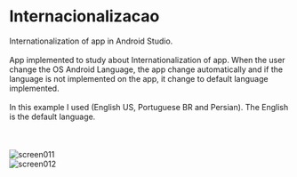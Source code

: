 # Internacionalizacao
Internationalization of app in Android Studio.
<br>
<br>
App implemented to study about Internationalization of app. When the user change the OS Android Language, the app change automatically and if the language is not implemented on the app, it change to default language implemented.<br><br>
In this example I used (English US, Portuguese BR and Persian). The English is the default language.<br><br>
<br><br>![screen011](https://user-images.githubusercontent.com/44674556/156240158-0c0b62da-4862-4493-ac20-468f3a868e59.png)
<br>
![screen012](https://user-images.githubusercontent.com/44674556/156240331-9807275a-de95-448f-88cc-75847e992b2d.png)
